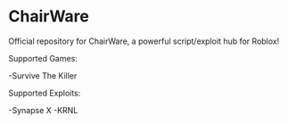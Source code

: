 # ChairWare
Official repository for ChairWare, a powerful script/exploit hub for Roblox!

Supported Games:

-Survive The Killer

Supported Exploits:

-Synapse X
-KRNL
